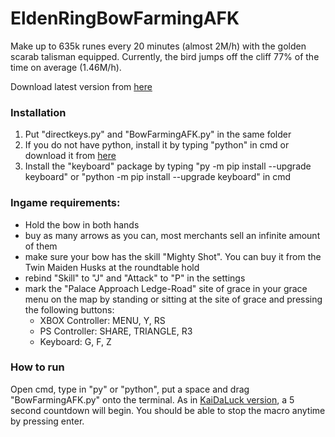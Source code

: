 # EldenRingBowFarmingAFK

Make up to 635k runes every 20 minutes (almost 2M/h) with the golden scarab talisman equipped.
Currently, the bird jumps off the cliff 77% of the time on average (1.46M/h).

Download latest version from [here](https://github.com/atturk/EldenRingBowFarming/releases/tag/v3.0)

### Installation

1) Put "directkeys.py" and "BowFarmingAFK.py" in the same folder
2) If you do not have python, install it by typing "python" in cmd or download it from [here](https://www.python.org/downloads/)
3) Install the "keyboard" package by typing "py -m pip install --upgrade keyboard" or "python -m pip install --upgrade keyboard" in cmd


### Ingame requirements:
- Hold the bow in both hands
- buy as many arrows as you can, most merchants sell an infinite amount of them
- make sure your bow has the skill "Mighty Shot". You can buy it from the Twin Maiden Husks at the roundtable hold
- rebind "Skill" to "J" and "Attack" to "P" in the settings
- mark the "Palace Approach Ledge-Road" site of grace in your grace menu on the map by standing or sitting at the site of grace and pressing the following buttons:
  - XBOX Controller: MENU, Y, RS
  - PS Controller: SHARE, TRIANGLE, R3
  - Keyboard: G, F, Z

### How to run

Open cmd, type in "py" or "python", put a space and drag "BowFarmingAFK.py" onto the terminal.
As in [KaiDaLuck version](https://github.com/KaiDaLuck/EldenRingFarming), a 5 second countdown will begin. 
You should be able to stop the macro anytime by pressing enter.
